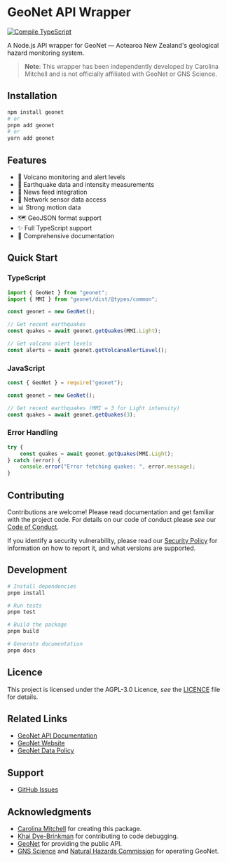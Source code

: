 # GeoNet API Wrapper

[![Compile TypeScript](https://github.com/carolinaisslaying/geonet/actions/workflows/compile.yml/badge.svg)](https://github.com/carolinaisslaying/geonet/actions/workflows/compile.yml)

A Node.js API wrapper for GeoNet — Aotearoa New Zealand's geological hazard monitoring system.

> **Note**: This wrapper has been independently developed by Carolina Mitchell and is not officially affiliated with GeoNet or GNS Science.

## Installation

```bash
npm install geonet
# or
pnpm add geonet
# or
yarn add geonet
```

## Features

- 🌋 Volcano monitoring and alert levels
- 🌊 Earthquake data and intensity measurements
- 📰 News feed integration
- 📡 Network sensor data access
- 📊 Strong motion data
- 🗺️ GeoJSON format support
- ✨ Full TypeScript support
- 📝 Comprehensive documentation

## Quick Start

### TypeScript
```typescript
import { GeoNet } from "geonet";
import { MMI } from "geonet/dist/@types/common";

const geonet = new GeoNet();

// Get recent earthquakes
const quakes = await geonet.getQuakes(MMI.Light);

// Get volcano alert levels
const alerts = await geonet.getVolcanoAlertLevel();
```

### JavaScript
```javascript
const { GeoNet } = require("geonet");

const geonet = new GeoNet();

// Get recent earthquakes (MMI = 3 for Light intensity)
const quakes = await geonet.getQuakes(3);
```

### Error Handling

```typescript
try {
    const quakes = await geonet.getQuakes(MMI.Light);
} catch (error) {
    console.error("Error fetching quakes: ", error.message);
}
```

<!-- ## Documentation

For detailed documentation, visit our [documentation site](https://your-docs-url.com). -->

## Contributing

Contributions are welcome! Please read documentation and get familiar with the project code. For details on our code of conduct please *see* our [Code of Conduct](https://github.com/carolinaisslaying/geonet/blob/main/CODE_OF_CONDUCT.md).

If you identify a security vulnerability, please read our [Security Policy](https://github.com/carolinaisslaying/geonet/blob/main/SECURITY.md) for information on how to report it, and what versions are supported.

## Development

```bash
# Install dependencies
pnpm install

# Run tests
pnpm test

# Build the package
pnpm build

# Generate documentation
pnpm docs
```

## Licence

This project is licensed under the AGPL-3.0 Licence, *see* the [LICENCE](https://github.com/carolinaisslaying/geonet/blob/main/LICENCE) file for details.

## Related Links

- [GeoNet API Documentation](https://api.geonet.org.nz)
- [GeoNet Website](https://www.geonet.org.nz)
- [GeoNet Data Policy](https://www.geonet.org.nz/policy)

## Support

- [GitHub Issues](https://github.com/carolinaisslaying/geonet/issues)
<!-- add once gh pages setup - [Documentation]() -->

## Acknowledgments

- [Carolina Mitchell](https://github.com/carolinaisslaying) for creating this package.
- [Khai Dye-Brinkman](https://github.com/khaishea) for contributing to code debugging.
- [GeoNet](https://geonet.org.nz/) for providing the public API.
- [GNS Science](https://www.gns.cri.nz) and [Natural Hazards Commission](https://www.naturalhazards.govt.nz) for operating GeoNet.